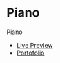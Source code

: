 # Piano
 Piano
 <ul>
 <li>
 <a href="https://codringavan.github.io/Piano/">Live Preview</a>
 </li>
   <li>
 <a href="https://codringavan.github.io/">Portofolio</a>
 </li>
 </ul>
